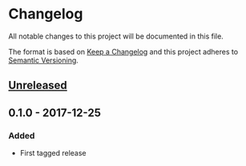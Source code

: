 # Changelog

All notable changes to this project will be documented in this file.

The format is based on [Keep a Changelog](http://keepachangelog.com/en/1.0.0/)
and this project adheres to [Semantic Versioning](http://semver.org/spec/v2.0.0.html).

## [Unreleased]

## 0.1.0 - 2017-12-25

### Added

- First tagged release

[Unreleased]: https://git.rwth-aachen.de/acs/core/simulation/dpsim/compare/v0.1.0...HEAD
